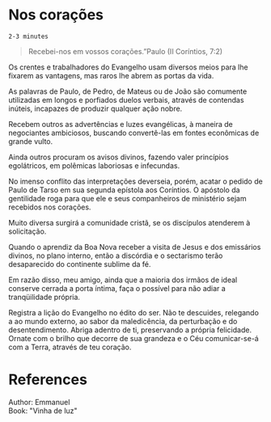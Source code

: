 # Nos corações
`2-3 minutes`

> Recebei-nos em vossos corações.”Paulo (II Coríntios, 7:2)

Os crentes e trabalhadores do Evangelho usam diversos meios para lhe fixarem as vantagens, mas raros lhe abrem as portas da vida.

As palavras de Paulo, de Pedro, de Mateus ou de João são comumente utilizadas em longos e porfiados duelos verbais, através de contendas inúteis, incapazes de produzir qualquer ação nobre.

Recebem outros as advertências e luzes evangélicas, à maneira de negociantes ambiciosos, buscando convertê-las em fontes econômicas de grande vulto. 

Ainda outros procuram os avisos divinos, fazendo valer princípios egolátricos, em polêmicas laboriosas e infecundas.

No imenso conflito das interpretações deverseia, porém, acatar o pedido de Paulo de Tarso em sua segunda epístola aos Coríntios.
O apóstolo da gentilidade roga para que ele e seus companheiros de ministério sejam recebidos nos corações.

Muito diversa surgirá a comunidade cristã, se os discípulos atenderem à solicitação.

Quando o aprendiz da Boa Nova receber a visita de Jesus e dos emissários divinos, no plano interno, então a discórdia e o sectarismo terão desaparecido do continente sublime da fé.

Em razão disso, meu amigo, ainda que a maioria dos irmãos de ideal conserve cerrada a porta íntima, faça o possível para não adiar a tranqüilidade própria.

Registra a lição do Evangelho no édito do ser. Não te descuides, relegando a ao mundo externo, ao sabor da maledicência, da perturbação e do desentendimento. Abriga adentro de ti, preservando a própria felicidade. Ornate com o brilho que decorre de sua grandeza e o Céu comunicar-se-á com a Terra, através de teu coração.

# References
Author: Emmanuel  
Book: "Vinha de luz"

